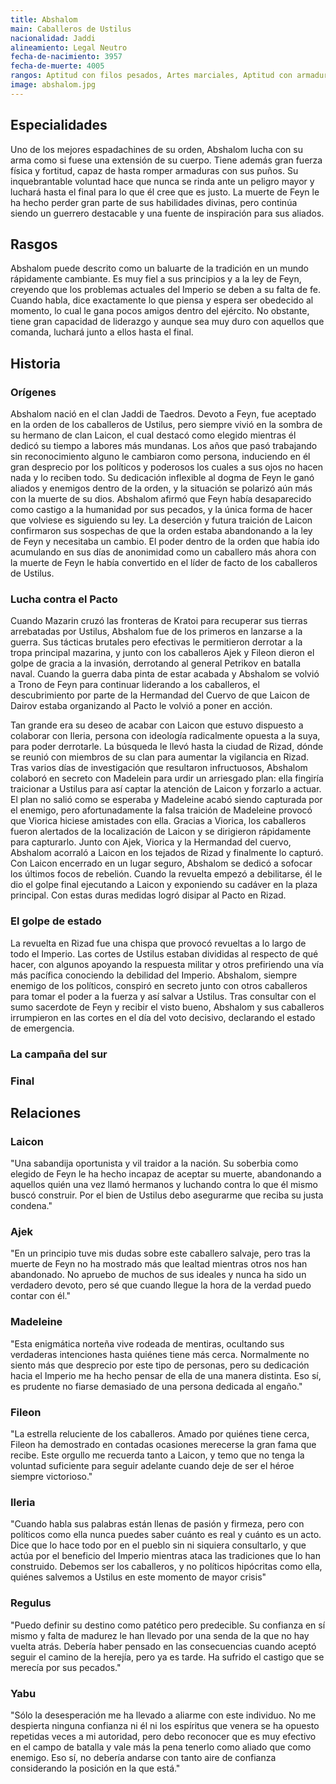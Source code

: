 ```yaml
---
title: Abshalom
main: Caballeros de Ustilus
nacionalidad: Jaddi
alineamiento: Legal Neutro
fecha-de-nacimiento: 3957
fecha-de-muerte: 4005
rangos: Aptitud con filos pesados, Artes marciales, Aptitud con armaduras, Presencia
image: abshalom.jpg
---
```


## Especialidades

Uno de los mejores espadachines de su orden, Abshalom lucha con su arma como si fuese una extensión de su cuerpo. Tiene además gran fuerza física y fortitud, capaz de hasta romper armaduras con sus puños. Su inquebrantable voluntad hace que nunca se rinda ante un peligro mayor y luchará hasta el final para lo que él cree que es justo. La muerte de Feyn le ha hecho perder gran parte de sus habilidades divinas, pero continúa siendo un guerrero destacable y una fuente de inspiración para sus aliados. 

## Rasgos

Abshalom puede descrito como un baluarte de la tradición en un mundo rápidamente cambiante. Es muy fiel a sus principios y a la ley de Feyn, creyendo que los problemas actuales del Imperio se deben a su falta de fe. Cuando habla, dice exactamente lo que piensa y espera ser obedecido al momento, lo cual le gana pocos amigos dentro del ejército. No obstante, tiene gran capacidad de liderazgo y aunque sea muy duro con aquellos que comanda, luchará junto a ellos hasta el final.

## Historia

### Orígenes

Abshalom nació en el clan Jaddi de Taedros. Devoto a Feyn, fue aceptado en la orden de los caballeros de Ustilus, pero siempre vivió en la sombra de su hermano de clan Laicon, el cual destacó como elegido mientras él dedicó su tiempo a labores más mundanas. Los años que pasó trabajando sin reconocimiento alguno le cambiaron como persona, induciendo en él gran desprecio por los políticos y poderosos los cuales a sus ojos no hacen nada y lo reciben todo. Su dedicación inflexible al dogma de Feyn le ganó aliados y enemigos dentro de la orden, y la situación se polarizó aún más con la muerte de su dios. Abshalom afirmó que Feyn había desaparecido como castigo a la humanidad por sus pecados, y la única forma de hacer que volviese es siguiendo su ley. La deserción y futura traición de Laicon confirmaron sus sospechas de que la orden estaba abandonando a la ley de Feyn y necesitaba un cambio. El poder dentro de la orden que había ido acumulando en sus días de anonimidad como un caballero más ahora con la muerte de Feyn le había convertido en el líder de facto de los caballeros de Ustilus.

### Lucha contra el Pacto

Cuando Mazarin cruzó las fronteras de Kratoi para recuperar sus tierras arrebatadas por Ustilus, Abshalom fue de los primeros en lanzarse a la guerra. Sus tácticas brutales pero efectivas le permitieron derrotar a la tropa principal mazarina, y junto con los caballeros Ajek y Fileon dieron el golpe de gracia a la invasión, derrotando al general Petrikov en batalla naval. Cuando la guerra daba pinta de estar acabada y Abshalom se volvió a Trono de Feyn para continuar liderando a los caballeros, el descubrimiento por parte de la Hermandad del Cuervo de que Laicon de Dairov estaba organizando al Pacto le volvió a poner en acción. 

Tan grande era su deseo de acabar con Laicon que estuvo dispuesto a colaborar con Ileria, persona con ideología radicalmente opuesta a la suya, para poder derrotarle. La búsqueda le llevó hasta la ciudad de Rizad, dónde se reunió con miembros de su clan para aumentar la vigilancia en Rizad. Tras varios días de investigación que resultaron infructuosos, Abshalom colaboró en secreto con Madelein para urdir un arriesgado plan: ella fingiría traicionar a Ustilus para así captar la atención de Laicon y forzarlo a actuar. El plan no salió como se esperaba y Madeleine acabó siendo capturada por el enemigo, pero afortunadamente la falsa traición de Madeleine provocó que Viorica hiciese amistades con ella. Gracias a Viorica, los caballeros fueron alertados de la localización de Laicon y se dirigieron rápidamente para capturarlo. Junto con Ajek, Viorica y la Hermandad del cuervo, Abshalom acorraló a Laicon en los tejados de Rizad y finalmente lo capturó. Con Laicon encerrado en un lugar seguro, Abshalom se dedicó a sofocar los últimos focos de rebelión. Cuando la revuelta empezó a debilitarse, él le dio el golpe final ejecutando a Laicon y exponiendo su cadáver en la plaza principal. Con estas duras medidas logró disipar al Pacto en Rizad.

### El golpe de estado

La revuelta en Rizad fue una chispa que provocó revueltas a lo largo de todo el Imperio. Las cortes de Ustilus estaban divididas al respecto de qué hacer, con algunos apoyando la respuesta militar y otros prefiriendo una vía más pacífica conociendo la debilidad del Imperio. Abshalom, siempre enemigo de los políticos, conspiró en secreto junto con otros caballeros para tomar el poder a la fuerza y así salvar a Ustilus. Tras consultar con el sumo sacerdote de Feyn y recibir el visto bueno, Abshalom y sus caballeros irrumpieron en las cortes en el día del voto decisivo, declarando el estado de emergencia. 

### La campaña del sur

### Final

## Relaciones

### Laicon

"Una sabandija oportunista y vil traidor a la nación. Su soberbia como elegido de Feyn le ha hecho incapaz de aceptar su muerte, abandonando a aquellos quién una vez llamó hermanos y luchando contra lo que él mismo buscó construir. Por el bien de Ustilus debo asegurarme que reciba su justa condena."

### Ajek

"En un principio tuve mis dudas sobre este caballero salvaje, pero tras la muerte de Feyn no ha mostrado más que lealtad mientras otros nos han abandonado. No apruebo de muchos de sus ideales y nunca ha sido un verdadero devoto, pero sé que cuando llegue la hora de la verdad puedo contar con él."

### Madeleine

"Esta enigmática norteña vive rodeada de mentiras, ocultando sus verdaderas intenciones hasta quiénes tiene más cerca. Normalmente no siento más que desprecio por este tipo de personas, pero su dedicación hacia el Imperio me ha hecho pensar de ella de una manera distinta. Eso sí, es prudente no fiarse demasiado de una persona dedicada al engaño."

### Fileon

"La estrella reluciente de los caballeros. Amado por quiénes tiene cerca, Fileon ha demostrado en contadas ocasiones merecerse la gran fama que recibe. Este orgullo me recuerda tanto a Laicon, y temo que no tenga la voluntad suficiente para seguir adelante cuando deje de ser el héroe siempre victorioso."

### Ileria

"Cuando habla sus palabras están llenas de pasión y firmeza, pero con políticos como ella nunca puedes saber cuánto es real y cuánto es un acto. Dice que lo hace todo por en el pueblo sin ni siquiera consultarlo, y que actúa por el beneficio del Imperio mientras ataca las tradiciones que lo han construido. Debemos ser los caballeros, y no políticos hipócritas como ella, quiénes salvemos a Ustilus en este momento de mayor crisis" 

### Regulus

"Puedo definir su destino como patético pero predecible. Su confianza en sí mismo y falta de madurez le han llevado por una senda de la que no hay vuelta atrás. Debería haber pensado en las consecuencias cuando aceptó seguir el camino de la herejía, pero ya es tarde. Ha sufrido el castigo que se merecía por sus pecados."

### Yabu

"Sólo la desesperación me ha llevado a aliarme con este individuo. No me despierta ninguna confianza ni él ni los espíritus que venera se ha opuesto repetidas veces a mi autoridad, pero debo reconocer que es muy efectivo en el campo de batalla y vale más la pena tenerlo como aliado que como enemigo. Eso sí, no debería andarse con tanto aire de confianza considerando la posición en la que está."